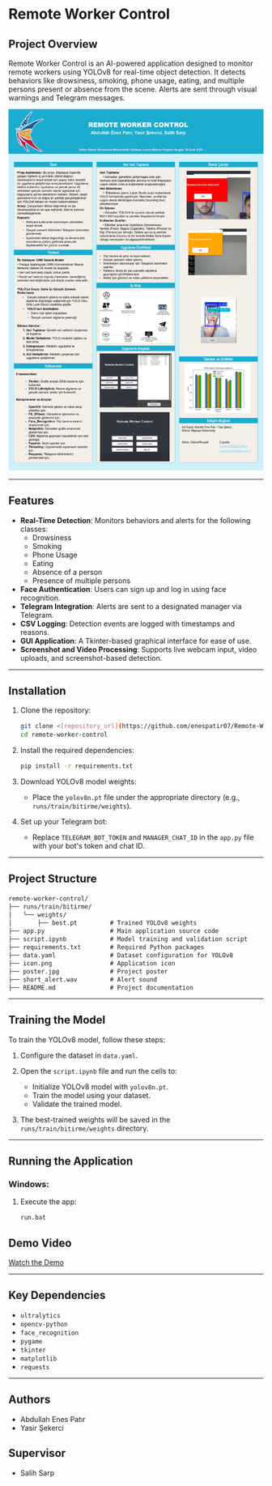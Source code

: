 # Remote Worker Control

## Project Overview
Remote Worker Control is an AI-powered application designed to monitor remote workers using YOLOv8 for real-time object detection. It detects behaviors like drowsiness, smoking, phone usage, eating, and multiple persons present or absence from the scene. Alerts are sent through visual warnings and Telegram messages.

![Poster](poster.jpg)

---

## Features
- **Real-Time Detection**: Monitors behaviors and alerts for the following classes:
  - Drowsiness
  - Smoking
  - Phone Usage
  - Eating
  - Absence of a person
  - Presence of multiple persons
- **Face Authentication**: Users can sign up and log in using face recognition.
- **Telegram Integration**: Alerts are sent to a designated manager via Telegram.
- **CSV Logging**: Detection events are logged with timestamps and reasons.
- **GUI Application**: A Tkinter-based graphical interface for ease of use.
- **Screenshot and Video Processing**: Supports live webcam input, video uploads, and screenshot-based detection.

---

## Installation

1. Clone the repository:
   ```bash
   git clone <[repository_url](https://github.com/enespatir07/Remote-Worker-Controller.git)>
   cd remote-worker-control
   ```

2. Install the required dependencies:
   ```bash
   pip install -r requirements.txt
   ```

3. Download YOLOv8 model weights:
   - Place the `yolov8n.pt` file under the appropriate directory (e.g., `runs/train/bitirme/weights`).

4. Set up your Telegram bot:
   - Replace `TELEGRAM_BOT_TOKEN` and `MANAGER_CHAT_ID` in the `app.py` file with your bot's token and chat ID.

---

## Project Structure
```
remote-worker-control/
├── runs/train/bitirme/
│   └── weights/
│       ├── best.pt         # Trained YOLOv8 weights
├── app.py                  # Main application source code
├── script.ipynb            # Model training and validation script
├── requirements.txt        # Required Python packages
├── data.yaml               # Dataset configuration for YOLOv8
├── icon.png                # Application icon
├── poster.jpg              # Project poster
├── short_alert.wav         # Alert sound
├── README.md               # Project documentation
```

---

## Training the Model
To train the YOLOv8 model, follow these steps:

1. Configure the dataset in `data.yaml`.
2. Open the `script.ipynb` file and run the cells to:
   - Initialize YOLOv8 model with `yolov8n.pt`.
   - Train the model using your dataset.
   - Validate the trained model.

3. The best-trained weights will be saved in the `runs/train/bitirme/weights` directory.

---

## Running the Application

### Windows:
1. Execute the app:
   ```bash
   run.bat
   ```
   
## Demo Video
[Watch the Demo](https://www.youtube.com/watch?v=O9Q77JRDaxQ)

---

## Key Dependencies
- `ultralytics`
- `opencv-python`
- `face_recognition`
- `pygame`
- `tkinter`
- `matplotlib`
- `requests`

---


## Authors
- Abdullah Enes Patır
- Yasir Şekerci

## Supervisor
- Salih Sarp

